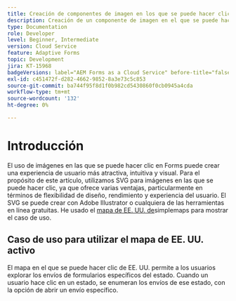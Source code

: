 ```yaml
---
title: Creación de componentes de imagen en los que se puede hacer clic
description: Creación de un componente de imagen en el que se puede hacer clic en el Cloud Service AEM Forms
type: Documentation
role: Developer
level: Beginner, Intermediate
version: Cloud Service
feature: Adaptive Forms
topic: Development
jira: KT-15968
badgeVersions: label="AEM Forms as a Cloud Service" before-title="false"
exl-id: c451472f-d282-4662-9852-8a3e73c5c853
source-git-commit: ba744f95f8d1f0b982cd5430860f0cb0945a4cda
workflow-type: tm+mt
source-wordcount: '132'
ht-degree: 0%

---
```


# Introducción

El uso de imágenes en las que se puede hacer clic en Forms puede crear una experiencia de usuario más atractiva, intuitiva y visual. Para el propósito de este artículo, utilizamos SVG para imágenes en las que se puede hacer clic, ya que ofrece varias ventajas, particularmente en términos de flexibilidad de diseño, rendimiento y experiencia del usuario.
El SVG se puede crear con Adobe Illustrator o cualquiera de las herramientas en línea gratuitas. He usado el [mapa de EE. UU. de](https://simplemaps.com/resources/svg-us)simplemaps para mostrar el caso de uso.

## Caso de uso para utilizar el mapa de EE. UU. activo

El mapa en el que se puede hacer clic de EE. UU. permite a los usuarios explorar los envíos de formularios específicos del estado. Cuando un usuario hace clic en un estado, se enumeran los envíos de ese estado, con la opción de abrir un envío específico.
